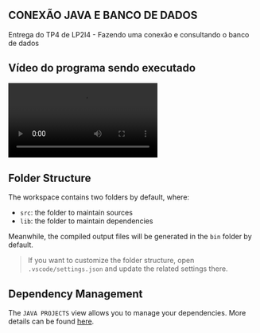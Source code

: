 ## CONEXÃO JAVA E BANCO DE DADOS

Entrega do TP4 de LP2I4 - Fazendo uma conexão e consultando o banco de dados

## Vídeo do programa sendo executado
<video src="./video/Tp4.java - ConexaoComBanco - Visual Studio Code 2023-11-09 16-44-10.mp4" controls> </video>

## Folder Structure

The workspace contains two folders by default, where:

- `src`: the folder to maintain sources
- `lib`: the folder to maintain dependencies

Meanwhile, the compiled output files will be generated in the `bin` folder by default.

> If you want to customize the folder structure, open `.vscode/settings.json` and update the related settings there.

## Dependency Management

The `JAVA PROJECTS` view allows you to manage your dependencies. More details can be found [here](https://github.com/microsoft/vscode-java-dependency#manage-dependencies).
